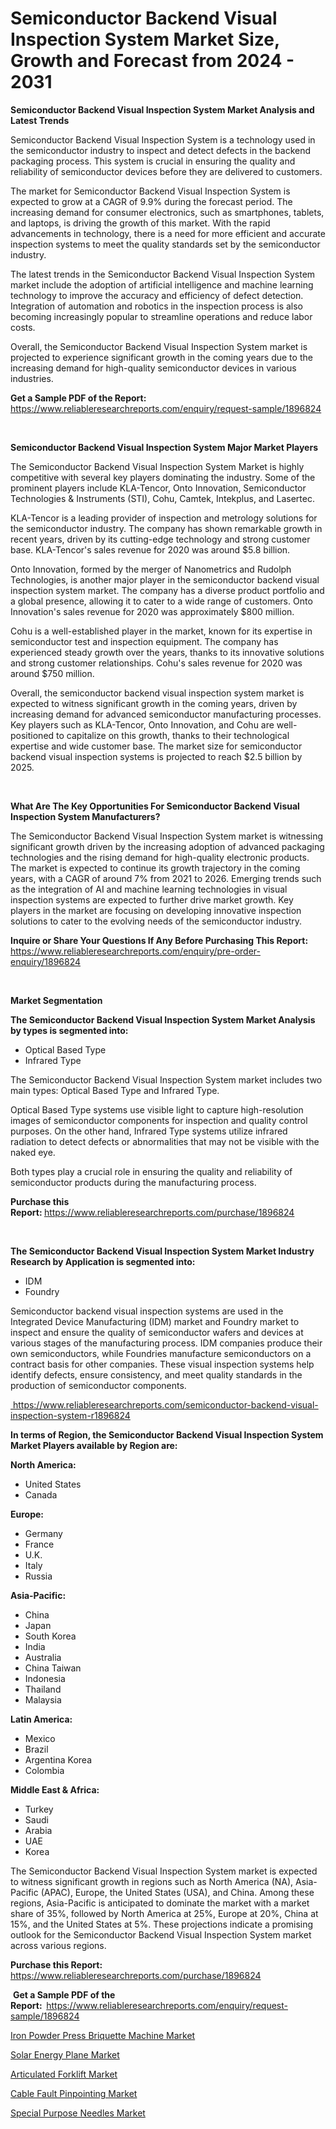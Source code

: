 <p><h1>Semiconductor Backend Visual Inspection System Market Size, Growth and Forecast from 2024 - 2031</h1></p><p><strong>Semiconductor Backend Visual Inspection System Market Analysis and Latest Trends</strong></p>
<p><p>Semiconductor Backend Visual Inspection System is a technology used in the semiconductor industry to inspect and detect defects in the backend packaging process. This system is crucial in ensuring the quality and reliability of semiconductor devices before they are delivered to customers.</p><p>The market for Semiconductor Backend Visual Inspection System is expected to grow at a CAGR of 9.9% during the forecast period. The increasing demand for consumer electronics, such as smartphones, tablets, and laptops, is driving the growth of this market. With the rapid advancements in technology, there is a need for more efficient and accurate inspection systems to meet the quality standards set by the semiconductor industry.</p><p>The latest trends in the Semiconductor Backend Visual Inspection System market include the adoption of artificial intelligence and machine learning technology to improve the accuracy and efficiency of defect detection. Integration of automation and robotics in the inspection process is also becoming increasingly popular to streamline operations and reduce labor costs.</p><p>Overall, the Semiconductor Backend Visual Inspection System market is projected to experience significant growth in the coming years due to the increasing demand for high-quality semiconductor devices in various industries.</p></p>
<p><strong>Get a Sample PDF of the Report:&nbsp;</strong> <a href="https://www.reliableresearchreports.com/enquiry/request-sample/1896824">https://www.reliableresearchreports.com/enquiry/request-sample/1896824</a></p>
<p>&nbsp;</p>
<p><strong>Semiconductor Backend Visual Inspection System Major Market Players</strong></p>
<p><p>The Semiconductor Backend Visual Inspection System Market is highly competitive with several key players dominating the industry. Some of the prominent players include KLA-Tencor, Onto Innovation, Semiconductor Technologies & Instruments (STI), Cohu, Camtek, Intekplus, and Lasertec.</p><p>KLA-Tencor is a leading provider of inspection and metrology solutions for the semiconductor industry. The company has shown remarkable growth in recent years, driven by its cutting-edge technology and strong customer base. KLA-Tencor's sales revenue for 2020 was around $5.8 billion.</p><p>Onto Innovation, formed by the merger of Nanometrics and Rudolph Technologies, is another major player in the semiconductor backend visual inspection system market. The company has a diverse product portfolio and a global presence, allowing it to cater to a wide range of customers. Onto Innovation's sales revenue for 2020 was approximately $800 million.</p><p>Cohu is a well-established player in the market, known for its expertise in semiconductor test and inspection equipment. The company has experienced steady growth over the years, thanks to its innovative solutions and strong customer relationships. Cohu's sales revenue for 2020 was around $750 million.</p><p>Overall, the semiconductor backend visual inspection system market is expected to witness significant growth in the coming years, driven by increasing demand for advanced semiconductor manufacturing processes. Key players such as KLA-Tencor, Onto Innovation, and Cohu are well-positioned to capitalize on this growth, thanks to their technological expertise and wide customer base. The market size for semiconductor backend visual inspection systems is projected to reach $2.5 billion by 2025.</p></p>
<p>&nbsp;</p>
<p><strong>What Are The Key Opportunities For Semiconductor Backend Visual Inspection System Manufacturers?</strong></p>
<p><p>The Semiconductor Backend Visual Inspection System market is witnessing significant growth driven by the increasing adoption of advanced packaging technologies and the rising demand for high-quality electronic products. The market is expected to continue its growth trajectory in the coming years, with a CAGR of around 7% from 2021 to 2026. Emerging trends such as the integration of AI and machine learning technologies in visual inspection systems are expected to further drive market growth. Key players in the market are focusing on developing innovative inspection solutions to cater to the evolving needs of the semiconductor industry.</p></p>
<p><strong>Inquire or Share Your Questions If Any Before Purchasing This Report:</strong> <a href="https://www.reliableresearchreports.com/enquiry/pre-order-enquiry/1896824">https://www.reliableresearchreports.com/enquiry/pre-order-enquiry/1896824</a></p>
<p>&nbsp;</p>
<p><strong>Market Segmentation</strong></p>
<p><strong>The Semiconductor Backend Visual Inspection System Market Analysis by types is segmented into:</strong></p>
<p><ul><li>Optical Based Type</li><li>Infrared Type</li></ul></p>
<p><p>The Semiconductor Backend Visual Inspection System market includes two main types: Optical Based Type and Infrared Type. </p><p>Optical Based Type systems use visible light to capture high-resolution images of semiconductor components for inspection and quality control purposes. On the other hand, Infrared Type systems utilize infrared radiation to detect defects or abnormalities that may not be visible with the naked eye.</p><p>Both types play a crucial role in ensuring the quality and reliability of semiconductor products during the manufacturing process.</p></p>
<p><strong>Purchase this Report:&nbsp;</strong><a href="https://www.reliableresearchreports.com/purchase/1896824">https://www.reliableresearchreports.com/purchase/1896824</a></p>
<p>&nbsp;</p>
<p><strong>The Semiconductor Backend Visual Inspection System Market Industry Research by Application is segmented into:</strong></p>
<p><ul><li>IDM</li><li>Foundry</li></ul></p>
<p><p>Semiconductor backend visual inspection systems are used in the Integrated Device Manufacturing (IDM) market and Foundry market to inspect and ensure the quality of semiconductor wafers and devices at various stages of the manufacturing process. IDM companies produce their own semiconductors, while Foundries manufacture semiconductors on a contract basis for other companies. These visual inspection systems help identify defects, ensure consistency, and meet quality standards in the production of semiconductor components.</p></p>
<p><a href="https://www.reliableresearchreports.com/semiconductor-backend-visual-inspection-system-r1896824">&nbsp;https://www.reliableresearchreports.com/semiconductor-backend-visual-inspection-system-r1896824</a></p>
<p><strong>In terms of Region, the Semiconductor Backend Visual Inspection System Market Players available by Region are:</strong></p>
<p>
    <p> <strong> North America: </strong>
        <ul>
            <li>United States</li>
            <li>Canada</li>
        </ul>
        </p> 
    <p> <strong> Europe: </strong>
        <ul>
            <li>Germany</li>
            <li>France</li>
            <li>U.K.</li>
            <li>Italy</li>
            <li>Russia</li>
        </ul>
        </p> 
    <p> <strong> Asia-Pacific: </strong>
        <ul>
            <li>China</li>
            <li>Japan</li>
            <li>South Korea</li>
            <li>India</li>
            <li>Australia</li>
            <li>China Taiwan</li>
            <li>Indonesia</li>
            <li>Thailand</li>
            <li>Malaysia</li>
        </ul>
        </p> 
    <p> <strong> Latin America: </strong>
        <ul>
            <li>Mexico</li>
            <li>Brazil</li>
            <li>Argentina Korea</li>
            <li>Colombia</li>
        </ul>
        </p> 
    <p> <strong> Middle East & Africa: </strong>
        <ul>
            <li>Turkey</li>
            <li>Saudi</li>
            <li>Arabia</li>
            <li>UAE</li>
            <li>Korea</li>
        </ul>
    </p>
    </p>
<p><p>The Semiconductor Backend Visual Inspection System market is expected to witness significant growth in regions such as North America (NA), Asia-Pacific (APAC), Europe, the United States (USA), and China. Among these regions, Asia-Pacific is anticipated to dominate the market with a market share of 35%, followed by North America at 25%, Europe at 20%, China at 15%, and the United States at 5%. These projections indicate a promising outlook for the Semiconductor Backend Visual Inspection System market across various regions.</p></p>
<p><strong>Purchase this Report: </strong><a href="https://www.reliableresearchreports.com/purchase/1896824">https://www.reliableresearchreports.com/purchase/1896824</a></p>
<p>&nbsp;<strong>Get a Sample PDF of the Report:&nbsp;&nbsp;</strong><a href="https://www.reliableresearchreports.com/enquiry/request-sample/1896824">https://www.reliableresearchreports.com/enquiry/request-sample/1896824</a></p>
<p><strong></strong></p>
<p><p><a href="https://github.com/RickHolmes3/Market-Research-Report-List-6/blob/main/iron-powder-press-briquette-machine-market.md">Iron Powder Press Briquette Machine Market</a></p><p><a href="https://www.linkedin.com/pulse/global-solar-energy-plane-market-size-expected-reach-cagr-hzece?trackingId=N7vK4k7ASNy9y0QThtGwmw%3D%3D">Solar Energy Plane Market</a></p><p><a href="https://www.linkedin.com/pulse/articulated-forklift-industry-analysis-report-its-market-dy8me?trackingId=cvG5gK0mTie2XbiyigEPvA%3D%3D">Articulated Forklift Market</a></p><p><a href="https://github.com/Krish2023na/Market-Research-Report-List-5/blob/main/cable-fault-pinpointing-market.md">Cable Fault Pinpointing Market</a></p><p><a href="https://issuu.com/reportprime-2/docs/special-purpose-needles-market-size-2030.pptx">Special Purpose Needles Market</a></p></p>